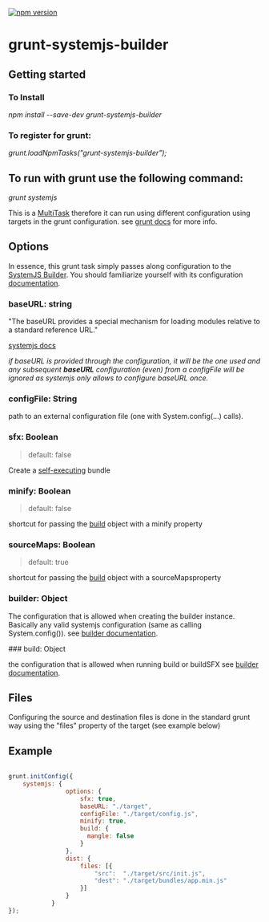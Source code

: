 [![npm version](https://badge.fury.io/js/grunt-systemjs-builder.svg)](https://www.npmjs.com/package/grunt-systemjs-builder)

# grunt-systemjs-builder

## Getting started

### To Install

_npm install --save-dev grunt-systemjs-builder_

### To register for grunt: 

_grunt.loadNpmTasks("grunt-systemjs-builder");_

## To run with grunt use the following command:

_grunt systemjs_

 This is a [MultiTask](http://gruntjs.com/api/grunt.task#grunt.task.registermultitask) therefore it can run using different configuration using targets in the grunt configuration. see [grunt docs](http://gruntjs.com/configuring-tasks#task-configuration-and-targets) for more info.

## Options

In essence, this grunt task simply passes along configuration to the [SystemJS Builder](https://github.com/systemjs/builder). You should familiarize yourself with its configuration [documentation](https://github.com/systemjs/builder/blob/master/README.md).

### baseURL: string

"The baseURL provides a special mechanism for loading modules relative to a standard reference URL."

[systemjs docs](https://github.com/systemjs/systemjs/blob/master/docs/overview.md#baseurl)

_if baseURL is provided through the configuration, it will be the one used and any subsequent **baseURL** configuration (even) from a configFile will be ignored as systemjs only allows to configure baseURL once._

### configFile: String

path to an external configuration file (one with System.config(...) calls).

### sfx: Boolean 
> default: false

Create a [self-executing](https://github.com/systemjs/builder/blob/master/README.md#self-executing-sfx-bundles) bundle

### minify: Boolean
> default: false

shortcut for passing the [build](#buildObject) object with a minify property

### sourceMaps: Boolean
> default: true

shortcut for passing the [build](#buildObject) object with a sourceMapsproperty

### builder: Object

The configuration that is allowed when creating the builder instance. Basically any valid systemjs configuration (same as calling System.config()).
see [builder documentation](https://github.com/systemjs/builder/blob/master/README.md).

<a id="buildObject">
### build: Object

the configuration that is allowed when running build or buildSFX
see [builder documentation](https://github.com/systemjs/builder/blob/master/README.md).

## Files

Configuring the source and destination files is done in the standard grunt way using the "files" property of the target (see example below)

## Example


``` javascript

grunt.initConfig({
	systemjs: {
	            options: {
	                sfx: true,
	                baseURL: "./target",
	                configFile: "./target/config.js",
                	minify: true,
					build: {
					  mangle: false
					}
	            },
	            dist: {
	                files: [{
	                    "src":  "./target/src/init.js",
	                    "dest": "./target/bundles/app.min.js"
	                }]
	            }
	        }
});
```
